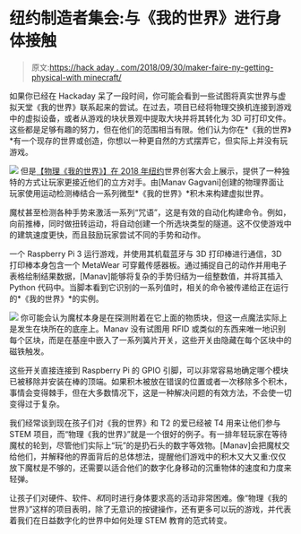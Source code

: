 # 纽约制造者集会:与《我的世界》进行身体接触

> 原文:[https://hack aday . com/2018/09/30/maker-faire-ny-getting-physical-with minecraft/](https://hackaday.com/2018/09/30/maker-faire-ny-getting-physical-with-minecraft/)

如果你已经在 Hackaday 呆了一段时间，你可能会看到一些试图将真实世界与虚拟天堂《我的世界》联系起来的尝试。在过去，项目已经将物理交换机连接到游戏中的虚拟设备，或者从游戏的块状景观中提取大块并将其转化为 3D 可打印文件。这些都是足够有趣的努力，但在他们的范围相当有限。他们认为你在*《我的世界》*有一个现存的世界或创造，你想以一种更自然的方式摆弄它，但实际上并没有玩游戏。

[![](../Images/322fdb7ff5ee2ab6c2ba3be1808d74ae.png)](https://hackaday.com/wp-content/uploads/2018/09/physmc_wand.jpg) 但是[【物理《我的世界》】在 2018 年纽约](http://physicalminecraft.blogspot.com/)世界创客大会上展示，提供了一种独特的方式让玩家更接近他们的立方对手。由[Manav Gagvani]创建的物理界面让玩家使用运动检测棒结合一系列微型*《我的世界》*积木来构建虚拟世界。

魔杖甚至检测各种手势来激活一系列“咒语”，这是有效的自动化构建命令。例如，向前推棒，同时做扭转运动，将自动创建一个所选块类型的隧道。这不仅使游戏中的建筑速度更快，而且鼓励玩家尝试不同的手势和动作。

一个 Raspberry Pi 3 运行游戏，并使用其机载蓝牙与 3D 打印棒进行通信，3D 打印棒本身包含一个 MetaWear 可穿戴传感器板。通过捕捉自己的动作并用电子表格绘制结果数据，[Manav]能够将复杂的手势归结为一组整数值，并将其插入 Python 代码中。当脚本看到它识别的一系列值时，相关的命令被传递给正在运行的*《我的世界》*的实例。

[![](../Images/91a4b9fdeea97db28dad772c28451d92.png)](https://hackaday.com/wp-content/uploads/2018/09/physmc_graph.png) 你可能会认为魔杖本身是在探测附着在它上面的物质块，但这一点魔法实际上是发生在块所在的底座上。Manav 没有试图用 RFID 或类似的东西来唯一地识别每个区块，而是在基座中嵌入了一系列簧片开关，这些开关由隐藏在每个区块中的磁铁触发。

这些开关直接连接到 Raspberry Pi 的 GPIO 引脚，可以非常容易地确定哪个模块已被移除并安装在棒的顶端。如果积木被放在错误的位置或者一次移除多个积木，事情会变得棘手，但在大多数情况下，这是一种解决问题的有效方法，不会使一切变得过于复杂。

我们经常谈到现在孩子们对《我的世界》和 T2 的爱已经被 T4 用来让他们参与 STEM 项目，而“物理《我的世界》”就是一个很好的例子。有一排年轻玩家在等待魔杖的轮到，尽管他们实际上“玩”的是扔石头的数字等效物。[Manav]会把魔杖交给他们，并解释他的界面背后的总体想法，提醒他们游戏中的积木又大又重:仅仅放下魔杖是不够的，还需要以适合他们的数字化身移动的沉重物体的速度和力度来轻弹。

让孩子们对硬件、软件、*和*同时进行身体要求高的活动非常困难。像“物理《我的世界》”这样的项目表明，除了无意识的按键操作，还有更多可以玩的游戏，并代表着我们在日益数字化的世界中如何处理 STEM 教育的范式转变。